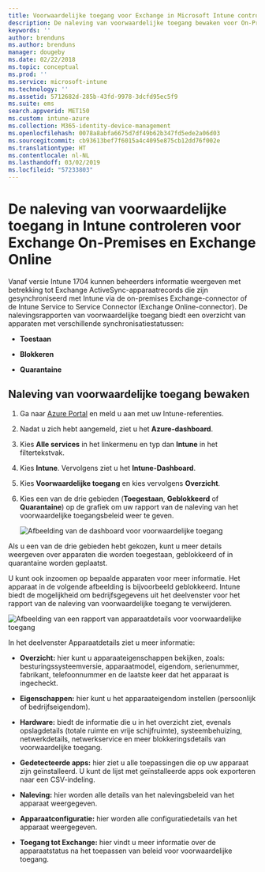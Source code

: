 ```yaml
---
title: Voorwaardelijke toegang voor Exchange in Microsoft Intune controleren | Microsoft Intune
description: De naleving van voorwaardelijke toegang bewaken voor On-Premises Exchange en Exchange Online via Intune Azure Portal.
keywords: ''
author: brenduns
ms.author: brenduns
manager: dougeby
ms.date: 02/22/2018
ms.topic: conceptual
ms.prod: ''
ms.service: microsoft-intune
ms.technology: ''
ms.assetid: 5712682d-285b-43fd-9978-3dcfd95ec5f9
ms.suite: ems
search.appverid: MET150
ms.custom: intune-azure
ms.collection: M365-identity-device-management
ms.openlocfilehash: 0078a8abfa6675d7df49b62b347fd5ede2a06d03
ms.sourcegitcommit: cb93613bef7f6015a4c4095e875cb12dd76f002e
ms.translationtype: HT
ms.contentlocale: nl-NL
ms.lasthandoff: 03/02/2019
ms.locfileid: "57233803"
---
```

# <a name="monitor-conditional-access-compliance-for-on-premises-exchange-and-exchange-online-in-intune"></a>De naleving van voorwaardelijke toegang in Intune controleren voor Exchange On-Premises en Exchange Online

Vanaf versie Intune 1704 kunnen beheerders informatie weergeven met betrekking tot Exchange ActiveSync-apparaatrecords die zijn gesynchroniseerd met Intune via de on-premises Exchange-connector of de Intune Service to Service Connector (Exchange Online-connector). De nalevingsrapporten van voorwaardelijke toegang biedt een overzicht van apparaten met verschillende synchronisatiestatussen:

-   **Toestaan**

-   **Blokkeren**

-   **Quarantaine**

## <a name="to-monitor-conditional-access-compliance"></a>Naleving van voorwaardelijke toegang bewaken

1.  Ga naar [Azure Portal](https://portal.azure.com/) en meld u aan met uw Intune-referenties.

2.  Nadat u zich hebt aangemeld, ziet u het **Azure-dashboard**.

3.  Kies **Alle services** in het linkermenu en typ dan **Intune** in het filtertekstvak.

4.  Kies **Intune**. Vervolgens ziet u het **Intune-Dashboard**.

5.  Kies **Voorwaardelijke toegang** en kies vervolgens **Overzicht**.

6.  Kies een van de drie gebieden (**Toegestaan**, **Geblokkeerd** of **Quarantaine**) op de grafiek om uw rapport van de naleving van het voorwaardelijke toegangsbeleid weer te geven.

    ![Afbeelding van de dashboard voor voorwaardelijke toegang](./media/CA-reporting-intune-1.png)

Als u een van de drie gebieden hebt gekozen, kunt u meer details weergeven over apparaten die worden toegestaan, geblokkeerd of in quarantaine worden geplaatst.

U kunt ook inzoomen op bepaalde apparaten voor meer informatie. Het apparaat in de volgende afbeelding is bijvoorbeeld geblokkeerd. Intune biedt de mogelijkheid om bedrijfsgegevens uit het deelvenster voor het rapport van de naleving van voorwaardelijke toegang te verwijderen.

![Afbeelding van een rapport van apparaatdetails voor voorwaardelijke toegang](./media/CA-reporting-intune-3.png)

In het deelvenster Apparaatdetails ziet u meer informatie:

-   **Overzicht:** hier kunt u apparaateigenschappen bekijken, zoals: besturingssysteemversie, apparaatmodel, eigendom, serienummer, fabrikant, telefoonnummer en de laatste keer dat het apparaat is ingecheckt.

-   **Eigenschappen:** hier kunt u het apparaateigendom instellen (persoonlijk of bedrijfseigendom).

-   **Hardware:** biedt de informatie die u in het overzicht ziet, evenals opslagdetails (totale ruimte en vrije schijfruimte), systeembehuizing, netwerkdetails, netwerkservice en meer blokkeringsdetails van voorwaardelijke toegang.

-   **Gedetecteerde apps:** hier ziet u alle toepassingen die op uw apparaat zijn geïnstalleerd. U kunt de lijst met geïnstalleerde apps ook exporteren naar een CSV-indeling.

-   **Naleving:** hier worden alle details van het nalevingsbeleid van het apparaat weergegeven.

-   **Apparaatconfiguratie:** hier worden alle configuratiedetails van het apparaat weergegeven.

-   **Toegang tot Exchange:** hier vindt u meer informatie over de apparaatstatus na het toepassen van beleid voor voorwaardelijke toegang.
